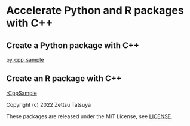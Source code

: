# Accelerate Python and R packages with C++

## Create a Python package with C++

[py_cpp_sample](python_proj/py_cpp_sample/README.md)

## Create an R package with C++

[rCppSample](r_proj/rCppSample/README.md)

Copyright (c) 2022 Zettsu Tatsuya

These packages are released under the MIT License, see [LICENSE](LICENSE).
